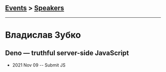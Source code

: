 ## [Events](../README.md) > [Speakers](../speakers.md)
---

# Владислав Зубко

## Deno — truthful server-side JavaScript
- 2021 Nov 09 -- Submit JS    
